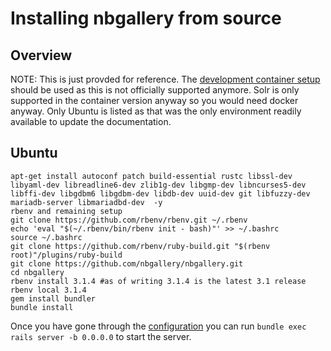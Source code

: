 # Installing nbgallery from source

## Overview

NOTE: This is just provded for reference.  The [development container setup](docs/docker.md) should be used as this is not officially supported anymore.  Solr is only supported in the container version anyway so you would need docker anyway.  Only Ubuntu is listed as that was the only environment readily available to update the documentation.

## Ubuntu
```
apt-get install autoconf patch build-essential rustc libssl-dev libyaml-dev libreadline6-dev zlib1g-dev libgmp-dev libncurses5-dev libffi-dev libgdbm6 libgdbm-dev libdb-dev uuid-dev git libfuzzy-dev mariadb-server libmariadbd-dev  -y
rbenv and remaining setup
git clone https://github.com/rbenv/rbenv.git ~/.rbenv
echo 'eval "$(~/.rbenv/bin/rbenv init - bash)"' >> ~/.bashrc
source ~/.bashrc
git clone https://github.com/rbenv/ruby-build.git "$(rbenv root)"/plugins/ruby-build
git clone https://github.com/nbgallery/nbgallery.git
cd nbgallery
rbenv install 3.1.4 #as of writing 3.1.4 is the latest 3.1 release
rbenv local 3.1.4
gem install bundler
bundle install
```
Once you have gone through the [configuration](configuration.md) you can run `bundle exec rails server -b 0.0.0.0` to start the server.
